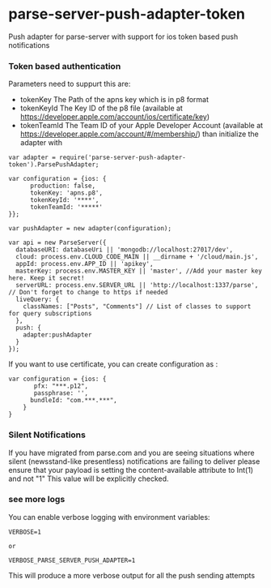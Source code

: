 # parse-server-push-adapter-token

Push adapter for parse-server with support for ios token based push notifications

### Token based authentication
Parameters need to suppurt this are: 
* tokenKey The Path of the apns key which is in p8 format
* tokenKeyId  The Key ID of the p8 file (available at https://developer.apple.com/account/ios/certificate/key)
* tokenTeamId The Team ID of your Apple Developer Account (available at https://developer.apple.com/account/#/membership/)
than initialize the adapter with 
```
var adapter = require('parse-server-push-adapter-token').ParsePushAdapter;

var configuration = {ios: {
      production: false,
      tokenKey: 'apns.p8', 
      tokenKeyId: '****', 
      tokenTeamId: '*****' 
}};

var pushAdapter = new adapter(configuration);

var api = new ParseServer({
  databaseURI: databaseUri || 'mongodb://localhost:27017/dev',
  cloud: process.env.CLOUD_CODE_MAIN || __dirname + '/cloud/main.js',
  appId: process.env.APP_ID || 'apikey',
  masterKey: process.env.MASTER_KEY || 'master', //Add your master key here. Keep it secret!
  serverURL: process.env.SERVER_URL || 'http://localhost:1337/parse',  // Don't forget to change to https if needed
  liveQuery: {
    classNames: ["Posts", "Comments"] // List of classes to support for query subscriptions
  },
  push: {
    adapter:pushAdapter
  }
});

```
If you want to use certificate, you can create configuration as :
```
var configuration = {ios: {
       pfx: "***.p12",
       passphrase: '',
      bundleId: "com.***.***",
    }
}
```


### Silent Notifications

If you have migrated from parse.com and you are seeing situations where silent (newsstand-like presentless) notifications are failing to deliver please ensure that your payload is setting the content-available attribute to Int(1) and not "1" This value will be explicitly checked.

### see more logs

You can enable verbose logging with environment variables:

```
VERBOSE=1

or 

VERBOSE_PARSE_SERVER_PUSH_ADAPTER=1
```

This will produce a more verbose output for all the push sending attempts
